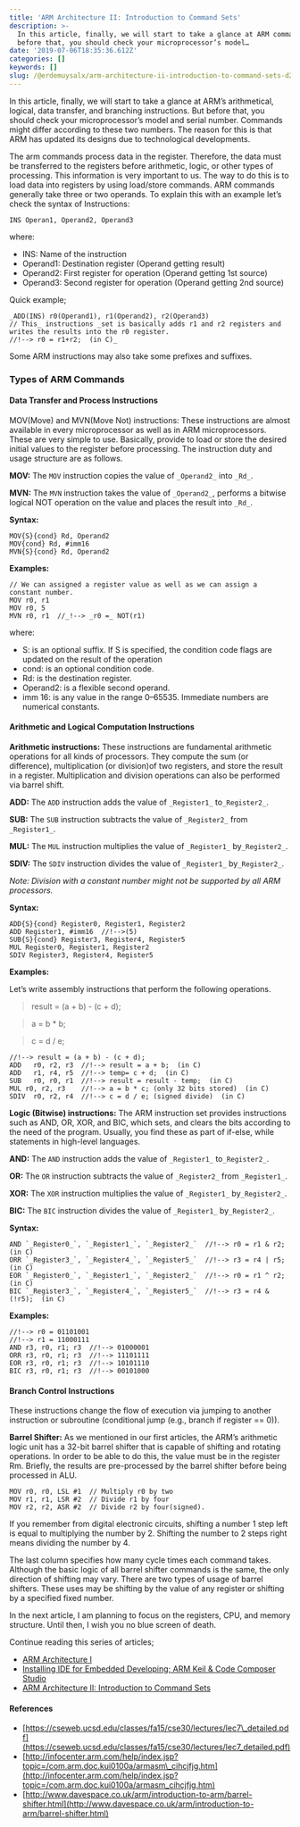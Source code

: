 ```yaml
---
title: 'ARM Architecture II: Introduction to Command Sets'
description: >-
  In this article, finally, we will start to take a glance at ARM commands. But
  before that, you should check your microprocessor’s model…
date: '2019-07-06T18:35:36.612Z'
categories: []
keywords: []
slug: /@erdemuysalx/arm-architecture-ii-introduction-to-command-sets-d2be28deb968
---
```


In this article, finally, we will start to take a glance at ARM’s arithmetical, logical, data transfer, and branching instructions. But before that, you should check your microprocessor’s model and serial number. Commands might differ according to these two numbers. The reason for this is that ARM has updated its designs due to technological developments.

The arm commands process data in the register. Therefore, the data must be transferred to the registers before arithmetic, logic, or other types of processing. This information is very important to us. The way to do this is to load data into registers by using load/store commands. ARM commands generally take three or two operands. To explain this with an example let’s check the syntax of Instructions:

`INS Operan1, Operand2, Operand3`

where:

*   INS: Name of the instruction
*   Operand1: Destination register (Operand getting result)
*   Operand2: First register for operation (Operand getting 1st source)
*   Operand3: Second register for operation (Operand getting 2nd source)

Quick example;

```
_ADD(INS) r0(Operand1), r1(Operand2), r2(Operand3)  
// This_ instructions _set is basically adds r1 and r2 registers and writes the results into the r0 register.  
//!--> r0 = r1+r2;  (in C)_
```

Some ARM instructions may also take some prefixes and suffixes.

### Types of ARM Commands

#### Data Transfer and Process Instructions

MOV(Move) and MVN(Move Not) instructions: These instructions are almost available in every microprocessor as well as in ARM microprocessors. These are very simple to use. Basically, provide to load or store the desired initial values to the register before processing. The instruction duty and usage structure are as follows.

**MOV:** The `MOV` instruction copies the value of `_Operand2_` into `_Rd_`.

**MVN:** The `MVN` instruction takes the value of `_Operand2_`, performs a bitwise logical NOT operation on the value and places the result into `_Rd_`.

**Syntax:**

```
MOV{S}{cond} Rd, Operand2
MOV{cond} Rd, #imm16
MVN{S}{cond} Rd, Operand2
```

**Examples:**

```
// We can assigned a register value as well as we can assign a constant number.  
MOV r0, r1    
MOV r0, 5  
MVN r0, r1  //_!--> _r0 =_ NOT(r1)
```

where:

*   S: is an optional suffix. If S is specified, the condition code flags are updated on the result of the operation
*   cond: is an optional condition code.
*   Rd: is the destination register.
*   Operand2: is a flexible second operand.
*   imm 16: is any value in the range 0–65535. Immediate numbers are numerical constants.

#### Arithmetic and Logical Computation Instructions

**Arithmetic instructions:** These instructions are fundamental arithmetic operations for all kinds of processors. They compute the sum (or difference), multiplication (or division)of two registers, and store the result in a register. Multiplication and division operations can also be performed via barrel shift.

**ADD:** The `ADD` instruction adds the value of `_Register1_` to`_Register2_`.

**SUB:** The `SUB` instruction subtracts the value of `_Register2_` from `_Register1_`.

**MUL:** The `MUL` instruction multiplies the value of `_Register1_` by`_Register2_`.

**SDIV:** The `SDIV` instruction divides the value of `_Register1_` by`_Register2_`.

_Note: Division with a constant number might not be supported by all ARM processors._

**Syntax:**

```
ADD{S}{cond} Register0, Register1, Register2
ADD Register1, #imm16  //!-->(5)
SUB{S}{cond} Register3, Register4, Register5
MUL Register0, Register1, Register2
SDIV Register3, Register4, Register5
```

**Examples:**

Let’s write assembly instructions that perform the following operations.

> result = (a + b) - (c + d);

> a = b \* b;

> c = d / e;

```
//!--> result = (a + b) - (c + d);
ADD   r0, r2, r3  //!--> result = a + b;  (in C)
ADD   r1, r4, r5  //!--> temp= c + d;  (in C)
SUB   r0, r0, r1  //!--> result = result - temp;  (in C)
MUL r0, r2, r3    //!--> a = b * c; (only 32 bits stored)  (in C)
SDIV  r0, r2, r4  //!--> c = d / e; (signed divide)  (in C)
```

**Logic (Bitwise) instructions:** The ARM instruction set provides instructions such as AND, OR, XOR, and BIC, which sets, and clears the bits according to the need of the program. Usually, you find these as part of if-else, while statements in high-level languages.

**AND:** The `AND` instruction adds the value of `_Register1_` to`_Register2_`.

**OR:** The `OR` instruction subtracts the value of `_Register2_` from `_Register1_`.

**XOR:** The `XOR` instruction multiplies the value of `_Register1_` by`_Register2_`.

**BIC:** The `BIC` instruction divides the value of `_Register1_` by`_Register2_`.

**Syntax:**

```
AND `_Register0_`, `_Register1_`, `_Register2_`  //!--> r0 = r1 & r2;  (in C)   
ORR `_Register3_`, `_Register4_`, `_Register5_`  //!--> r3 = r4 | r5;  (in C)   
EOR `_Register0_`, `_Register1_`, `_Register2_`  //!--> r0 = r1 ^ r2;  (in C)  
BIC `_Register3_`, `_Register4_`, `_Register5_`  //!--> r3 = r4 & (!r5);  (in C)
```

**Examples:**

```
//!--> r0 = 01101001    
//!--> r1 = 11000111  
AND r3, r0, r1; r3  //!--> 01000001  
ORR r3, r0, r1; r3  //!--> 11101111   
EOR r3, r0, r1; r3  //!--> 10101110   
BIC r3, r0, r1; r3  //!--> 00101000
```

#### Branch Control Instructions

These instructions change the flow of execution via jumping to another instruction or subroutine (conditional jump (e.g., branch if register == 0)).

**Barrel Shifter:** As we mentioned in our first articles, the ARM’s arithmetic logic unit has a 32-bit barrel shifter that is capable of shifting and rotating operations. In order to be able to do this, the value must be in the register Rm. Briefly, the results are pre-processed by the barrel shifter before being processed in ALU.

```
MOV r0, r0, LSL #1  // Multiply r0 by two  
MOV r1, r1, LSR #2  // Divide r1 by four  
MOV r2, r2, ASR #2  // Divide r2 by four(signed).
```

If you remember from digital electronic circuits, shifting a number 1 step left is equal to multiplying the number by 2. Shifting the number to 2 steps right means dividing the number by 4.

The last column specifies how many cycle times each command takes. Although the basic logic of all barrel shifter commands is the same, the only direction of shifting may vary. There are two types of usage of barrel shifters. These uses may be shifting by the value of any register or shifting by a specified fixed number.

In the next article, I am planning to focus on the registers, CPU, and memory structure. Until then, I wish you no blue screen of death.

Continue reading this series of articles;

*   [ARM Architecture I](https://erdemuysalx.medium.com/arm-architecture-174ec191d939)
*   [Installing IDE for Embedded Developing; ARM Keil & Code Composer Studio](https://erdemuysalx.medium.com/installing-ides-for-developing-arm-keil-code-composer-studio-d0dcb069ff74)
*   [ARM Architecture II: Introduction to Command Sets](https://erdemuysalx.medium.com/arm-architecture-ii-introduction-to-command-sets-d2be28deb968)

#### References

*   [https://cseweb.ucsd.edu/classes/fa15/cse30/lectures/lec7\_detailed.pdf](https://cseweb.ucsd.edu/classes/fa15/cse30/lectures/lec7_detailed.pdf)
*   [http://infocenter.arm.com/help/index.jsp?topic=/com.arm.doc.kui0100a/armasm\_cihcjfjg.htm](http://infocenter.arm.com/help/index.jsp?topic=/com.arm.doc.kui0100a/armasm_cihcjfjg.htm)
*   [http://www.davespace.co.uk/arm/introduction-to-arm/barrel-shifter.html](http://www.davespace.co.uk/arm/introduction-to-arm/barrel-shifter.html)